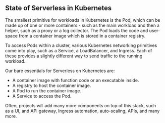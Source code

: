 ## State of Serverless in Kubernetes
The smallest primitive for workloads in Kubernetes is the Pod, which can be made up of one or more containers - such as the main workload and then a helper, such as a proxy or a log collector. The Pod loads the code and user-space from a container image which is stored in a container registry.

To access Pods within a cluster, various Kubernetes networking primitives come into play, such as a Service, a LoadBalancer, and Ingress. Each of these provides a slightly different way to send traffic to the running workload.

Our bare essentials for Serverless on Kubernetes are:
- A container image with function code or an executable inside.
- A registry to host the container image.
- A Pod to run the container image.
- A Service to access the Pod.
  
Often, projects will add many more components on top of this stack, such as a UI, and API gateway, Ingress automation, auto-scaling, APIs, and many more.

